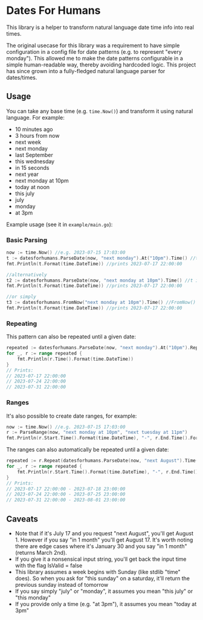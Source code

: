 # Dates For Humans
This library is a helper to transform natural language date time info into real times. 

The original usecase for this library was a requirement to have simple configuration in a config file for date patterns (e.g. to represent "every monday"). This allowed me to make the date patterns configurable in a simple human-readable way, thereby avoiding hardcoded logic. This project has since grown into a fully-fledged natural language parser for dates/times.

## Usage
You can take any base time (e.g. `time.Now()`) and transform it using natural language. For example:

- 10 minutes ago
- 3 hours from now
- next week
- next monday
- last September
- this wednesday
- in 15 seconds
- next year
- next monday at 10pm
- today at noon
- this july
- july
- monday
- at 3pm

Example usage (see it in `example/main.go`):

### Basic Parsing

```go
now := time.Now() //e.g. 2023-07-15 17:03:00
t := datesforhumans.ParseDate(now, "next monday").At("10pm").Time() //t is a standard time.Time
fmt.Println(t.Format(time.DateTime)) //prints 2023-07-17 22:00:00

//alternatively
t2 := datesforhumans.ParseDate(now, "next monday at 10pm").Time() //t is a standard time.Time
fmt.Println(t.Format(time.DateTime)) //prints 2023-07-17 22:00:00

//or simply
t3 := datesforhumans.FromNow("next monday at 10pm").Time() //FromNow() is a shortcut for ParseDate(time.Now(), "string")
fmt.Println(t.Format(time.DateTime)) //prints 2023-07-17 22:00:00
```

### Repeating

This pattern can also be repeated until a given date:

```go
repeated := datesforhumans.ParseDate(now, "next monday").At("10pm").Repeat(datesforhumans.ParseDate(now, "next August").Time())
for _, r := range repeated {
    fmt.Println(r.Time().Format(time.DateTime))
}
// Prints:
// 2023-07-17 22:00:00
// 2023-07-24 22:00:00
// 2023-07-31 22:00:00
```

### Ranges

It's also possible to create date ranges, for example:

```go
now := time.Now() //e.g. 2023-07-15 17:03:00
r := ParseRange(now, "next monday at 10pm", "next tuesday at 11pm")
fmt.Println(r.Start.Time().Format(time.DateTime), "-", r.End.Time().Format(time.DateTime)) //prints 2023-07-17 22:00:00 - 2023-07-18 23:00:00
```

The ranges can also automatically be repeated until a given date:

```go
repeated := r.Repeat(datesforhumans.ParseDate(now, "next August").Time())
for _, r := range repeated {
    fmt.Println(r.Start.Time().Format(time.DateTime), "-", r.End.Time().Format(time.DateTime))
}
// Prints:
// 2023-07-17 22:00:00 - 2023-07-18 23:00:00
// 2023-07-24 22:00:00 - 2023-07-25 23:00:00
// 2023-07-31 22:00:00 - 2023-08-01 23:00:00
```

## Caveats
- Note that if it's July 17 and you request "next August", you'll get August 1. However if you say "in 1 month" you'll get August 17. It's worth noting there are edge cases where it's January 30 and you say "in 1 month" (returns March 2nd).
- If you give it a nonsensical input string, you'll get back the input time with the flag IsValid = false
- This library assumes a week begins with Sunday (like stdlib "time" does). So when you ask for "this sunday" on a saturday, it'll return the previous sunday instead of tomorrow
- If you say simply "july" or "monday", it assumes you mean "this july" or "this monday"
- If you provide only a time (e.g. "at 3pm"), it assumes you mean "today at 3pm"